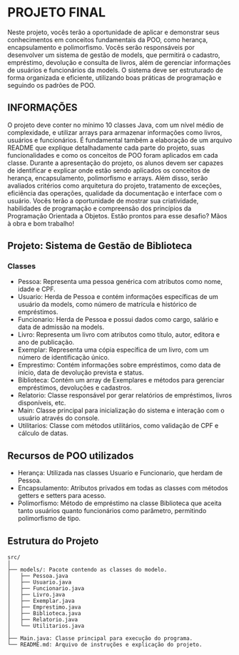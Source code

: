 # PROJETO FINAL

Neste projeto, vocês terão a oportunidade de aplicar e demonstrar seus conhecimentos em conceitos fundamentais da POO, como herança, encapsulamento e polimorfismo. Vocês serão responsáveis por desenvolver um sistema de gestão de models, que permitirá o cadastro, empréstimo, devolução e consulta de livros, além de gerenciar informações de usuários e funcionários da models. O sistema deve ser estruturado de forma organizada e eficiente, utilizando boas práticas de programação e seguindo os padrões de POO.

## INFORMAÇÕES

O projeto deve conter no mínimo 10 classes Java, com um nível médio de complexidade, e utilizar arrays para armazenar informações como livros, usuários e funcionários. É fundamental também a elaboração de um arquivo README que explique detalhadamente cada parte do projeto, suas funcionalidades e como os conceitos de POO foram aplicados em cada classe. Durante a apresentação do projeto, os alunos devem ser capazes de identificar e explicar onde estão sendo aplicados os conceitos de herança, encapsulamento, polimorfismo e arrays. Além disso, serão avaliados critérios como arquitetura do projeto, tratamento de exceções, eficiência das operações, qualidade da documentação e interface com o usuário. Vocês terão a oportunidade de mostrar sua criatividade, habilidades de programação e compreensão dos princípios da Programação Orientada a Objetos. Estão prontos para esse desafio? Mãos à obra e bom trabalho!

## Projeto: Sistema de Gestão de Biblioteca

### Classes

- Pessoa: Representa uma pessoa genérica com atributos como nome, idade e CPF.
- Usuario: Herda de Pessoa e contém informações específicas de um usuário da models, como número de matrícula e histórico de empréstimos.
- Funcionario: Herda de Pessoa e possui dados como cargo, salário e data de admissão na models.
- Livro: Representa um livro com atributos como título, autor, editora e ano de publicação.
- Exemplar: Representa uma cópia específica de um livro, com um número de identificação único.
- Emprestimo: Contém informações sobre empréstimos, como data de início, data de devolução prevista e status.
- Biblioteca: Contém um array de Exemplares e métodos para gerenciar empréstimos, devoluções e cadastros.
- Relatorio: Classe responsável por gerar relatórios de empréstimos, livros disponíveis, etc.
- Main: Classe principal para inicialização do sistema e interação com o usuário através do console.
- Utilitarios: Classe com métodos utilitários, como validação de CPF e cálculo de datas.

## Recursos de POO utilizados

- Herança: Utilizada nas classes Usuario e Funcionario, que herdam de Pessoa.
- Encapsulamento: Atributos privados em todas as classes com métodos getters e setters para acesso.
- Polimorfismo: Método de empréstimo na classe Biblioteca que aceita tanto usuários quanto funcionários como parâmetro, permitindo polimorfismo de tipo.

## Estrutura do Projeto
```
src/
│   
├── models/: Pacote contendo as classes do modelo.
│   ├── Pessoa.java
│   ├── Usuario.java
│   ├── Funcionario.java
│   ├── Livro.java
│   ├── Exemplar.java
│   ├── Emprestimo.java
│   ├── Biblioteca.java
│   ├── Relatorio.java
│   └── Utilitarios.java
│
├── Main.java: Classe principal para execução do programa.
└── README.md: Arquivo de instruções e explicação do projeto.
```
